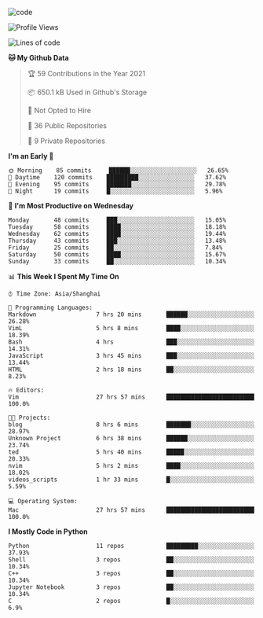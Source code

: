 
<!--
**liuyaanng/liuyaanng** is a ✨ _special_ ✨ repository because its `README.md` (this file) appears on your GitHub profile.

Here are some ideas to get you started:

- 🔭 I’m currently working on ...
- 🌱 I’m currently learning ...
- 👯 I’m looking to collaborate on ...
- 🤔 I’m looking for help with ...
- 💬 Ask me about ...
- 📫 How to reach me: ...
- 😄 Pronouns: ...
- ⚡ Fun fact: ...
-->


![code](https://cdn.jsdelivr.net/gh/liuyaanng/liuyaanng@1.0/code.gif) 

<!--START_SECTION:waka-->
![Profile Views](http://img.shields.io/badge/Profile%20Views-6-blue)

![Lines of code](https://img.shields.io/badge/From%20Hello%20World%20I%27ve%20Written-5.3%20million%20lines%20of%20code-blue)

**🐱 My Github Data** 

> 🏆 59 Contributions in the Year 2021
 > 
> 📦 650.1 kB Used in Github's Storage 
 > 
> 🚫 Not Opted to Hire
 > 
> 📜 36 Public Repositories 
 > 
> 🔑 9 Private Repositories  
 > 
**I'm an Early 🐤** 

```text
🌞 Morning    85 commits     ██████░░░░░░░░░░░░░░░░░░░   26.65% 
🌆 Daytime    120 commits    █████████░░░░░░░░░░░░░░░░   37.62% 
🌃 Evening    95 commits     ███████░░░░░░░░░░░░░░░░░░   29.78% 
🌙 Night      19 commits     █░░░░░░░░░░░░░░░░░░░░░░░░   5.96%

```
📅 **I'm Most Productive on Wednesday** 

```text
Monday       48 commits     ███░░░░░░░░░░░░░░░░░░░░░░   15.05% 
Tuesday      58 commits     ████░░░░░░░░░░░░░░░░░░░░░   18.18% 
Wednesday    62 commits     ████░░░░░░░░░░░░░░░░░░░░░   19.44% 
Thursday     43 commits     ███░░░░░░░░░░░░░░░░░░░░░░   13.48% 
Friday       25 commits     ██░░░░░░░░░░░░░░░░░░░░░░░   7.84% 
Saturday     50 commits     ████░░░░░░░░░░░░░░░░░░░░░   15.67% 
Sunday       33 commits     ██░░░░░░░░░░░░░░░░░░░░░░░   10.34%

```


📊 **This Week I Spent My Time On** 

```text
⌚︎ Time Zone: Asia/Shanghai

💬 Programming Languages: 
Markdown                 7 hrs 20 mins       ██████░░░░░░░░░░░░░░░░░░░   26.28% 
VimL                     5 hrs 8 mins        ████░░░░░░░░░░░░░░░░░░░░░   18.39% 
Bash                     4 hrs               ███░░░░░░░░░░░░░░░░░░░░░░   14.31% 
JavaScript               3 hrs 45 mins       ███░░░░░░░░░░░░░░░░░░░░░░   13.44% 
HTML                     2 hrs 18 mins       ██░░░░░░░░░░░░░░░░░░░░░░░   8.23%

🔥 Editors: 
Vim                      27 hrs 57 mins      █████████████████████████   100.0%

🐱‍💻 Projects: 
blog                     8 hrs 6 mins        ███████░░░░░░░░░░░░░░░░░░   28.97% 
Unknown Project          6 hrs 38 mins       ██████░░░░░░░░░░░░░░░░░░░   23.74% 
ted                      5 hrs 40 mins       █████░░░░░░░░░░░░░░░░░░░░   20.33% 
nvim                     5 hrs 2 mins        ████░░░░░░░░░░░░░░░░░░░░░   18.02% 
videos_scripts           1 hr 33 mins        █░░░░░░░░░░░░░░░░░░░░░░░░   5.59%

💻 Operating System: 
Mac                      27 hrs 57 mins      █████████████████████████   100.0%

```

**I Mostly Code in Python** 

```text
Python                   11 repos            █████████░░░░░░░░░░░░░░░░   37.93% 
Shell                    3 repos             ██░░░░░░░░░░░░░░░░░░░░░░░   10.34% 
C++                      3 repos             ██░░░░░░░░░░░░░░░░░░░░░░░   10.34% 
Jupyter Notebook         3 repos             ██░░░░░░░░░░░░░░░░░░░░░░░   10.34% 
C                        2 repos             █░░░░░░░░░░░░░░░░░░░░░░░░   6.9%

```



<!--END_SECTION:waka-->

